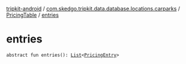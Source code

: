 [tripkit-android](../../index.md) / [com.skedgo.tripkit.data.database.locations.carparks](../index.md) / [PricingTable](index.md) / [entries](./entries.md)

# entries

`abstract fun entries(): `[`List`](https://kotlinlang.org/api/latest/jvm/stdlib/kotlin.collections/-list/index.html)`<`[`PricingEntry`](../-pricing-entry/index.md)`>`